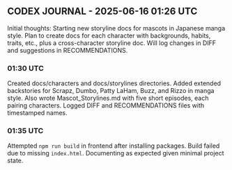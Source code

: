 ## CODEX JOURNAL - 2025-06-16 01:26 UTC
Initial thoughts: Starting new storyline docs for mascots in Japanese manga style. Plan to create docs for each character with backgrounds, habits, traits, etc., plus a cross-character storyline doc. Will log changes in DIFF and suggestions in RECOMMENDATIONS.

### 01:30 UTC
Created docs/characters and docs/storylines directories. Added extended backstories for Scrapz, Dumbo, Patty LaHam, Buzz, and Rizzo in manga style. Also wrote Mascot_Storylines.md with five short episodes, each pairing characters. Logged DIFF and RECOMMENDATIONS files with timestamped names.

### 01:35 UTC
Attempted `npm run build` in frontend after installing packages. Build failed due to missing `index.html`. Documenting as expected given minimal project state.
